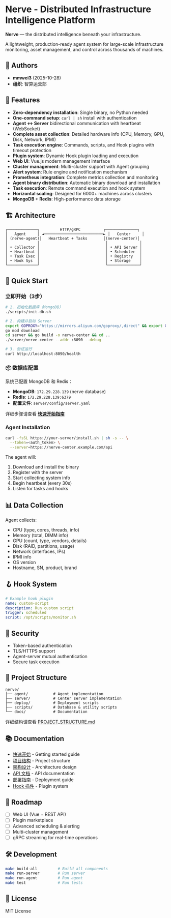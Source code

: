 # Nerve - Distributed Infrastructure Intelligence Platform

**Nerve** — the distributed intelligence beneath your infrastructure.

A lightweight, production-ready agent system for large-scale infrastructure monitoring, asset management, and control across thousands of machines.

## 👥 Authors

- **mmwei3** (2025-10-28)
- **组织**: 智算运营部

## 🎯 Features

- **Zero-dependency installation**: Single binary, no Python needed
- **One-command setup**: `curl | sh` install with authentication
- **Agent ↔ Server** bidirectional communication with heartbeat (WebSocket)
- **Complete asset collection**: Detailed hardware info (CPU, Memory, GPU, Disk, Network, IPMI)
- **Task execution engine**: Commands, scripts, and Hook plugins with timeout protection
- **Plugin system**: Dynamic Hook plugin loading and execution
- **Web UI**: Vue.js modern management interface
- **Cluster management**: Multi-cluster support with Agent grouping
- **Alert system**: Rule engine and notification mechanism
- **Prometheus integration**: Complete metrics collection and monitoring
- **Agent binary distribution**: Automatic binary download and installation
- **Task execution**: Remote command execution and hook system
- **Horizontal scaling**: Designed for 6000+ machines across clusters
- **MongoDB + Redis**: High-performance data storage

## 🏗️ Architecture

```
┌─────────────┐         HTTP/gRPC          ┌──────────────┐
│   Agent     │ ◄──────────────────────────► │   Center     │
│ (nerve-agent)│   Heartbeat + Tasks       │(nerve-center)│
│             │                             │              │
│ • Collector │                             │ • API Server │
│ • Heartbeat │                             │ • Scheduler  │
│ • Task Exec │                             │ • Registry   │
│ • Hook Sys  │                             │ • Storage    │
└─────────────┘                             └──────────────┘
```

## 🚀 Quick Start

### 立即开始（3步）

```bash
# 1. 初始化数据库（MongoDB）
./scripts/init-db.sh

# 2. 构建并启动 Server
export GOPROXY="https://mirrors.aliyun.com/goproxy/,direct" && export GO111MODULE=on && go env GOPROXY
go mod download
cd server && go build -o nerve-center && cd ..
./server/nerve-center --addr :8090 --debug

# 3. 验证运行
curl http://localhost:8090/health
```

### 📦 数据库配置

系统已配置 MongoDB 和 Redis：

- **MongoDB**: `172.29.228.139` (nerve database)
- **Redis**: `172.29.228.139:6379`
- **配置文件**: `server/config/server.yaml`

详细步骤请查看 **[快速开始指南](QUICKSTART.md)**

### Agent Installation

```bash
curl -fsSL https://your-server/install.sh | sh -s -- \
  --token=<auth_token> \
  --server=https://nerve-center.example.com/api
```

The agent will:
1. Download and install the binary
2. Register with the server
3. Start collecting system info
4. Begin heartbeat (every 30s)
5. Listen for tasks and hooks

## 📊 Data Collection

Agent collects:
- CPU (type, cores, threads, info)
- Memory (total, DIMM info)
- GPU (count, type, vendors, details)
- Disk (RAID, partitions, usage)
- Network (interfaces, IPs)
- IPMI info
- OS version
- Hostname, SN, product, brand

## 🪝 Hook System

```yaml
# Example hook plugin
name: custom-script
description: Run custom script
trigger: scheduled
script: /opt/scripts/monitor.sh
```

## 🔐 Security

- Token-based authentication
- TLS/HTTPS support
- Agent-server mutual authentication
- Secure task execution

## 📝 Project Structure

```
nerve/
├── agent/           # Agent implementation
├── server/          # Center server implementation  
├── deploy/          # Deployment scripts
├── scripts/         # Database & utility scripts
└── docs/            # Documentation
```

详细结构请查看 [PROJECT_STRUCTURE.md](PROJECT_STRUCTURE.md)

## 📚 Documentation

- [快速开始](QUICKSTART.md) - Getting started guide
- [项目结构](PROJECT_STRUCTURE.md) - Project structure
- [架构设计](docs/ARCHITECTURE.md) - Architecture design
- [API 文档](docs/API.md) - API documentation
- [部署指南](docs/DEPLOYMENT.md) - Deployment guide
- [Hook 插件](docs/HOOK_PLUGIN.md) - Plugin system

## 🌟 Roadmap

- [ ] Web UI (Vue + REST API)
- [ ] Plugin marketplace
- [ ] Advanced scheduling & alerting
- [ ] Multi-cluster management
- [ ] gRPC streaming for real-time operations

## 🛠️ Development

```bash
make build-all         # Build all components
make run-server        # Run server
make run-agent         # Run agent
make test              # Run tests
```

## 📄 License

MIT License
